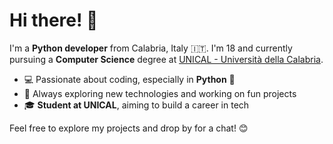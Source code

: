 # Hi there! 👋

I'm a **Python developer** from Calabria, Italy 🇮🇹. I'm 18 and currently pursuing a **Computer Science** degree at [UNICAL - Università della Calabria](https://www.unical.it/).

- 💻 Passionate about coding, especially in **Python** 🐍
- 🚀 Always exploring new technologies and working on fun projects
- 🎓 **Student at UNICAL**, aiming to build a career in tech

Feel free to explore my projects and drop by for a chat! 😊
